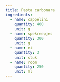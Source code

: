 ```yaml
---
title: Pasta carbonara
ingredients:
  - name: cappelini
    quantity: 400
    unit: g
  - name: spekreepjes
    quantity: 300
    unit: g
  - name: ei
    quantity: 3
    unit: stuk
  - name: room
    quantity: 250
    unit: ml
---
```


<Recipe />

